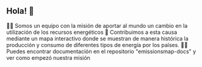 ## Hola! 👋

🙋‍♀️ Somos un equipo con la misión de aportar al mundo un cambio en la utilización de los recursos energéticos
🌈 Contribuimos a esta causa mediante un mapa interactivo donde se muestran de manera histórica la producción y consumo de diferentes tipos de energía por los países.
👩‍💻 Puedes encontrar documentación en el repositorio "emissionsmap-docs" y ver como empezó nuestra misión

